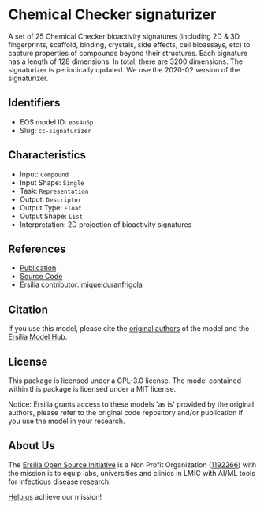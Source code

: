 # Chemical Checker signaturizer

A set of 25 Chemical Checker bioactivity signatures (including 2D & 3D fingerprints, scaffold, binding, crystals, side effects, cell bioassays, etc) to capture properties of compounds beyond their structures. Each signature has a length of 128 dimensions. In total, there are 3200 dimensions. The signaturizer is periodically updated. We use the 2020-02 version of the signaturizer.

## Identifiers

* EOS model ID: `eos4u6p`
* Slug: `cc-signaturizer`

## Characteristics

* Input: `Compound`
* Input Shape: `Single`
* Task: `Representation`
* Output: `Descriptor`
* Output Type: `Float`
* Output Shape: `List`
* Interpretation: 2D projection of bioactivity signatures

## References

* [Publication](https://www.nature.com/articles/s41467-021-24150-4)
* [Source Code](http://gitlabsbnb.irbbarcelona.org/packages/signaturizer)
* Ersilia contributor: [miquelduranfrigola](https://github.com/miquelduranfrigola)

## Citation

If you use this model, please cite the [original authors](https://www.nature.com/articles/s41467-021-24150-4) of the model and the [Ersilia Model Hub](https://github.com/ersilia-os/ersilia/blob/master/CITATION.cff).

## License

This package is licensed under a GPL-3.0 license. The model contained within this package is licensed under a MIT license.

Notice: Ersilia grants access to these models 'as is' provided by the original authors, please refer to the original code repository and/or publication if you use the model in your research.

## About Us

The [Ersilia Open Source Initiative](https://ersilia.io) is a Non Profit Organization ([1192266](https://register-of-charities.charitycommission.gov.uk/charity-search/-/charity-details/5170657/full-print)) with the mission is to equip labs, universities and clinics in LMIC with AI/ML tools for infectious disease research.

[Help us](https://www.ersilia.io/donate) achieve our mission!